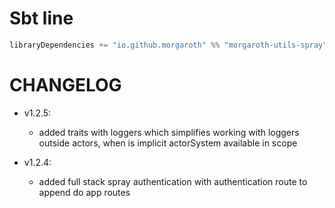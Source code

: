 # Sbt line

```scala
libraryDependencies += "io.github.morgaroth" %% "morgaroth-utils-spray" % "1.2.4"
```


# CHANGELOG

* v1.2.5:

    * added traits with loggers which simplifies working with loggers outside actors, when is implicit actorSystem available in scope

* v1.2.4:

    * added full stack spray authentication with authentication route to append do app routes
